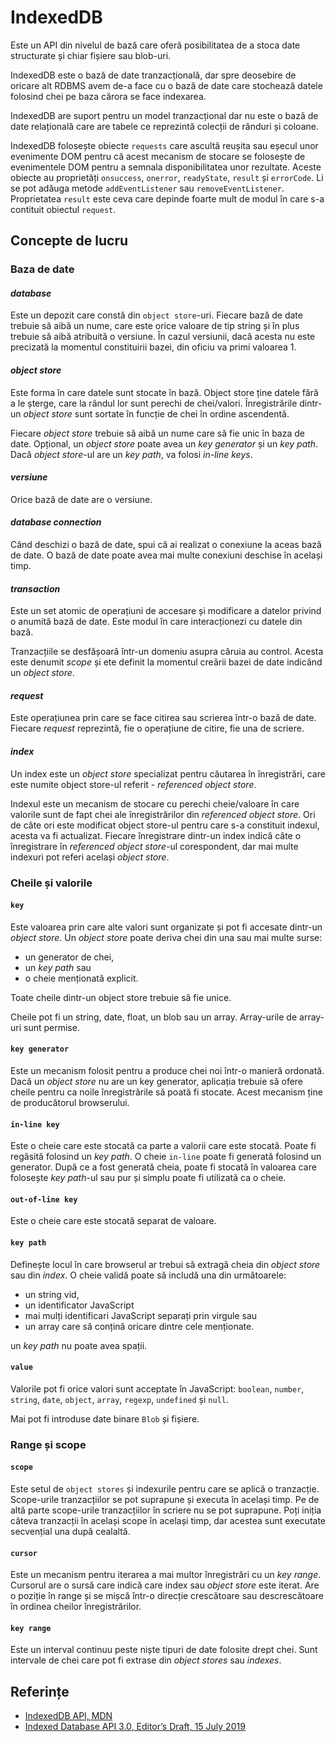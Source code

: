 # IndexedDB

Este un API din nivelul de bază care oferă posibilitatea de a stoca date structurate și chiar fișiere sau blob-uri.

IndexedDB este o bază de date tranzacțională, dar spre deosebire de oricare alt RDBMS avem de-a face cu o bază de date care stochează datele folosind chei pe baza cărora se face indexarea.

IndexedDB are suport pentru un model tranzacțional dar nu este o bază de date relațională care are tabele ce reprezintă colecții de rânduri și coloane.

IndexedDB folosește obiecte `requests` care ascultă reușita sau eșecul unor evenimente DOM pentru că acest mecanism de stocare se folosește de evenimentele DOM pentru a semnala disponibilitatea unor rezultate. Aceste obiecte au proprietăți `onsuccess`, `onerror`, `readyState`, `result` și `errorCode`. Li se pot adăuga metode `addEventListener` sau `removeEventListener`. Proprietatea `result` este ceva care depinde foarte mult de modul în care s-a contituit obiectul `request`.


## Concepte de lucru

### Baza de date

#### *database*

Este un depozit care constă din `object store`-uri. Fiecare bază de date trebuie să aibă un nume, care este orice valoare de tip string și în plus trebuie să aibă atribuită o versiune. În cazul versiunii, dacă acesta nu este precizată la momentul constituirii bazei, din oficiu va primi valoarea 1.

#### *object store*

Este forma în care datele sunt stocate în bază. Object store ține datele fără a le șterge, care la rândul lor sunt perechi de chei/valori. Înregistrările dintr-un *object store* sunt sortate în funcție de chei în ordine ascendentă.

Fiecare *object store* trebuie să aibă un nume care să fie unic în baza de date. Opțional, un *object store* poate avea un *key generator* și un *key path*. Dacă *object store*-ul are un *key path*, va folosi *in-line keys*.

#### *versiune*

Orice bază de date are o versiune.

#### *database connection*

Când deschizi o bază de date, spui că ai realizat o conexiune la aceas bază de date. O bază de date poate avea mai multe conexiuni deschise în același timp.

#### *transaction*

Este un set atomic de operațiuni de accesare și modificare a datelor privind o anumită bază de date. Este modul în care interacționezi cu datele din bază.

Tranzacțiile se desfășoară într-un domeniu asupra căruia au control. Acesta este denumit *scope* și ete definit la momentul creării bazei de date indicând un *object store*.

#### *request*

Este operațiunea prin care se face citirea sau scrierea într-o bază de date. Fiecare *request* reprezintă, fie o operațiune de citire, fie una de scriere.

#### *index*

Un index este un *object store* specializat pentru căutarea în înregistrări, care este numite object store-ul referit - *referenced object store*.

Indexul este un mecanism de stocare cu perechi cheie/valoare în care valorile sunt de fapt chei ale înregistrărilor din *referenced object store*. Ori de câte ori este modificat object store-ul pentru care s-a constituit indexul, acesta va fi actualizat. Fiecare înregistrare dintr-un index indică câte o înregistrare în *referenced object store*-ul corespondent, dar mai multe indexuri pot referi același *object store*.

### Cheile și valorile

#### `key`

Este valoarea prin care alte valori sunt organizate și pot fi accesate dintr-un *object store*. Un *object store* poate deriva chei din una sau mai multe surse:
- un generator de chei,
- un *key path* sau
- o cheie menționată explicit.

Toate cheile dintr-un object store trebuie să fie unice.

Cheile pot fi un string, date, float, un blob sau un array. Array-urile de array-uri sunt permise.

#### `key generator`

Este un mecanism folosit pentru a produce chei noi într-o manieră ordonată. Dacă un *object store* nu are un key generator, aplicația trebuie să ofere cheile pentru ca noile înregistrările să poată fi stocate. Acest mecanism ține de producătorul browserului.

#### `in-line key`

Este o cheie care este stocată ca parte a valorii care este stocată. Poate fi regăsită folosind un *key path*. O cheie `in-line` poate fi generată folosind un generator. După ce a fost generată cheia, poate fi stocată în valoarea care folosește *key path*-ul sau pur și simplu poate fi utilizată ca o cheie.

#### `out-of-line key`

Este o cheie care este stocată separat de valoare.

#### `key path`

Definește locul în care browserul ar trebui să extragă cheia din *object store* sau din *index*. O cheie validă poate să includă una din următoarele:

- un string vid,
- un identificator JavaScript
- mai mulți identificari JavaScript separați prin virgule sau
- un array care să conțină oricare dintre cele menționate.

un *key path* nu poate avea spații.

#### `value`

Valorile pot fi orice valori sunt acceptate în JavaScript: `boolean`, `number`, `string`, `date`, `object`, `array`, `regexp`, `undefined` și `null`.

Mai pot fi introduse date binare `Blob` și fișiere.

### Range și scope

#### `scope`

Este setul de `object stores` și indexurile pentru care se aplică o tranzacție. Scope-urile tranzacțiilor se pot suprapune și executa în același timp. Pe de altă parte scope-urile tranzacțiilor în scriere nu se pot suprapune. Poți iniția câteva tranzacții în același scope în același timp, dar acestea sunt executate secvențial una după cealaltă.

#### `cursor`

Este un mecanism pentru iterarea a mai multor înregistrări cu un *key range*. Cursorul are o sursă care indică care index sau *object store* este iterat. Are o poziție în range și se mișcă într-o direcție crescătoare sau descrescătoare în ordinea cheilor înregistrărilor.

#### `key range`

Este un interval continuu peste niște tipuri de date folosite drept chei. Sunt intervale de chei care pot fi extrase din *object stores* sau *indexes*.

## Referințe

- [IndexedDB API, MDN](https://developer.mozilla.org/en-US/docs/Web/API/IndexedDB_API)
- [Indexed Database API 3.0, Editor’s Draft, 15 July 2019](https://w3c.github.io/IndexedDB/)
